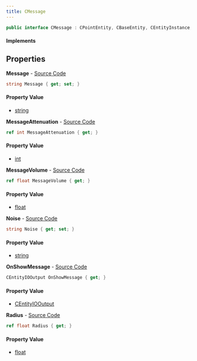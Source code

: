 ```yaml
---
title: CMessage
---
```


```csharp
public interface CMessage : CPointEntity, CBaseEntity, CEntityInstance, ISchemaClass<CEntityInstance>, ISchemaClass<CBaseEntity>, ISchemaClass<CPointEntity>, ISchemaClass<CMessage>, ISchemaField, ISchemaClass, INativeHandle
```

#### Implements

## Properties

**Message** - [Source Code](https://github.com/swiftly-solution/swiftlys2/blob/main/managed/src/SwiftlyS2.Generated/Schemas/Interfaces/CMessage.cs#L16)

```csharp
string Message { get; set; }
```

#### Property Value

- [string](https://learn.microsoft.com/dotnet/api/system.string)

**MessageAttenuation** - [Source Code](https://github.com/swiftly-solution/swiftlys2/blob/main/managed/src/SwiftlyS2.Generated/Schemas/Interfaces/CMessage.cs#L20)

```csharp
ref int MessageAttenuation { get; }
```

#### Property Value

- [int](https://learn.microsoft.com/dotnet/api/system.int32)

**MessageVolume** - [Source Code](https://github.com/swiftly-solution/swiftlys2/blob/main/managed/src/SwiftlyS2.Generated/Schemas/Interfaces/CMessage.cs#L18)

```csharp
ref float MessageVolume { get; }
```

#### Property Value

- [float](https://learn.microsoft.com/dotnet/api/system.single)

**Noise** - [Source Code](https://github.com/swiftly-solution/swiftlys2/blob/main/managed/src/SwiftlyS2.Generated/Schemas/Interfaces/CMessage.cs#L24)

```csharp
string Noise { get; set; }
```

#### Property Value

- [string](https://learn.microsoft.com/dotnet/api/system.string)

**OnShowMessage** - [Source Code](https://github.com/swiftly-solution/swiftlys2/blob/main/managed/src/SwiftlyS2.Generated/Schemas/Interfaces/CMessage.cs#L26)

```csharp
CEntityIOOutput OnShowMessage { get; }
```

#### Property Value

- [CEntityIOOutput](/docs/api/shared/schemadefinitions/centityiooutput)

**Radius** - [Source Code](https://github.com/swiftly-solution/swiftlys2/blob/main/managed/src/SwiftlyS2.Generated/Schemas/Interfaces/CMessage.cs#L22)

```csharp
ref float Radius { get; }
```

#### Property Value

- [float](https://learn.microsoft.com/dotnet/api/system.single)

